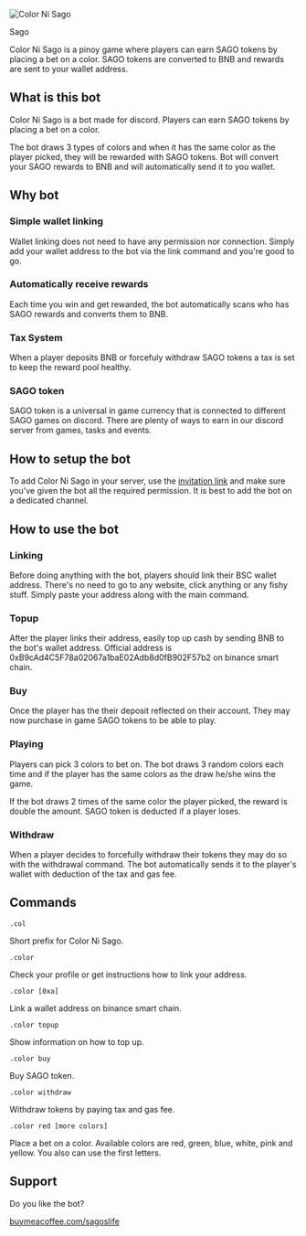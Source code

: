 ![Color Ni Sago](/assets/CNS%20(200%20%C3%97%20100%20px).gif)

Sago

Color Ni Sago is a pinoy game where players can earn SAGO tokens by placing a bet on a color. SAGO tokens are converted to BNB and rewards are sent to your wallet address.

## What is this bot

Color Ni Sago is a bot made for discord. Players can earn SAGO tokens by placing a bet on a color. 

The bot draws 3 types of colors and when it has the same color as the player picked, they will be rewarded with SAGO tokens. Bot will convert your SAGO rewards to BNB and will automatically send it to you wallet.

## Why bot

### Simple wallet linking

Wallet linking does not need to have any permission nor connection. Simply add your wallet address to the bot via the link command and you're good to go.

### Automatically receive rewards

Each time you win and get rewarded, the bot automatically scans who has SAGO rewards and converts them to BNB.

### Tax System

When a player deposits BNB or forcefuly withdraw SAGO tokens a tax is set to keep the reward pool healthy.


### SAGO token

SAGO token is a universal in game currency that is connected to different SAGO games on discord. There are plenty of ways to earn in our discord server from games, tasks and events.


## How to setup the bot

To add Color Ni Sago in your server, use the [invitation link]() and make sure you've given the bot all the required permission. It is best to add the bot on a dedicated channel.


## How to use the bot

### Linking

Before doing anything with the bot, players should link their BSC wallet address. There's no need to go to any website, click anything or any fishy stuff. Simply paste your address along with the main command.


### Topup

After the player links their address, easily top up cash by sending BNB to the bot's wallet address. Official address is 0xB9cAd4C5F78a02067a1baE02Adb8d0fB902F57b2 on binance smart chain.

### Buy

Once the player has the their deposit reflected on their account. They may now purchase in game SAGO tokens to be able to play.

### Playing

Players can pick 3 colors to bet on. The bot draws 3 random colors each time and if the player has the same colors as the draw he/she wins the game.

If the bot draws 2 times of the same color the player picked, the reward is double the amount. SAGO token is deducted if a player loses.

### Withdraw

When a player decides to forcefully withdraw their tokens they may do so with the withdrawal command. The bot automatically sends it to the player's wallet with deduction of the tax and gas fee.

## Commands

`.col`

Short prefix for Color Ni Sago.

`.color`

Check your profile or get instructions how to link your address.

`.color [0xa]`

Link a wallet address on binance smart chain.

`.color topup`

Show information on how to top up.

`.color buy`

Buy SAGO token.

`.color withdraw`

Withdraw tokens by paying tax and gas fee.

`.color red [more colors]`

Place a bet on a color. Available colors are red, green, blue, white, pink and yellow. You also can use the first letters.

## Support

Do you like the bot? 

[buymeacoffee.com/sagoslife](https://buymeacoffee.com/sagoslife)